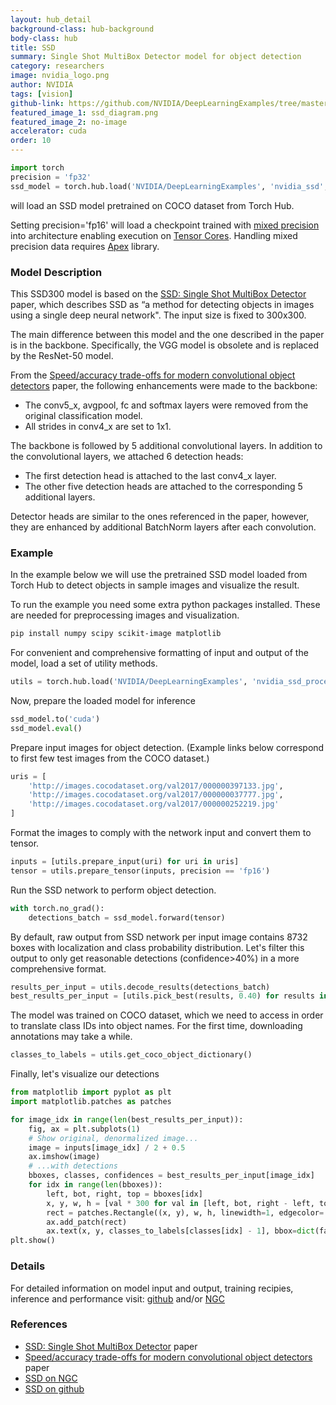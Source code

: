 ```yaml
---
layout: hub_detail
background-class: hub-background
body-class: hub
title: SSD
summary: Single Shot MultiBox Detector model for object detection
category: researchers
image: nvidia_logo.png
author: NVIDIA
tags: [vision]
github-link: https://github.com/NVIDIA/DeepLearningExamples/tree/master/PyTorch/Detection/SSD
featured_image_1: ssd_diagram.png
featured_image_2: no-image
accelerator: cuda
order: 10
---
```



```python
import torch 
precision = 'fp32'
ssd_model = torch.hub.load('NVIDIA/DeepLearningExamples', 'nvidia_ssd', model_math=precision)
```

will load an SSD model pretrained on COCO dataset from Torch Hub.

Setting precision='fp16' will load a checkpoint trained with [mixed precision](https://arxiv.org/abs/1710.03740) into architecture enabling execution on [Tensor Cores](https://developer.nvidia.com/tensor-cores).
Handling mixed precision data requires [Apex](https://github.com/NVIDIA/apex) library.



### Model Description

This SSD300 model is based on the
[SSD: Single Shot MultiBox Detector](https://arxiv.org/abs/1512.02325) paper, which
describes SSD as “a method for detecting objects in images using a single deep neural network".
The input size is fixed to 300x300.

The main difference between this model and the one described in the paper is in the backbone.
Specifically, the VGG model is obsolete and is replaced by the ResNet-50 model.

From the
[Speed/accuracy trade-offs for modern convolutional object detectors](https://arxiv.org/abs/1611.10012)
paper, the following enhancements were made to the backbone:
*   The conv5_x, avgpool, fc and softmax layers were removed from the original classification model.
*   All strides in conv4_x are set to 1x1. 

The backbone is followed by 5 additional convolutional layers.
In addition to the convolutional layers, we attached 6 detection heads:
*   The first detection head is attached to the last conv4_x layer.
*   The other five detection heads are attached to the corresponding 5 additional layers.

Detector heads are similar to the ones referenced in the paper, however,
they are enhanced by additional BatchNorm layers after each convolution.

### Example

In the example below we will use the pretrained SSD model loaded from Torch Hub to detect objects in sample images and visualize the result.

To run the example you need some extra python packages installed.
These are needed for preprocessing images and visualization.

```bash
pip install numpy scipy scikit-image matplotlib
```

For convenient and comprehensive formatting of input and output of the model, load a set of utility methods.
```python
utils = torch.hub.load('NVIDIA/DeepLearningExamples', 'nvidia_ssd_processing_utils')
```

Now, prepare the loaded model for inference
```python
ssd_model.to('cuda')
ssd_model.eval()
```


Prepare input images for object detection.
(Example links below correspond to first few test images from the COCO dataset.)
```python
uris = [
    'http://images.cocodataset.org/val2017/000000397133.jpg',
    'http://images.cocodataset.org/val2017/000000037777.jpg',
    'http://images.cocodataset.org/val2017/000000252219.jpg'
]
```
Format the images to comply with the network input and convert them to tensor.
```python
inputs = [utils.prepare_input(uri) for uri in uris]
tensor = utils.prepare_tensor(inputs, precision == 'fp16')
```


Run the SSD network to perform object detection.
```python
with torch.no_grad():
    detections_batch = ssd_model.forward(tensor)
```
By default, raw output from SSD network per input image contains
8732 boxes with localization and class probability distribution.
Let's filter this output to only get reasonable detections (confidence>40%) in a more comprehensive format.
```python
results_per_input = utils.decode_results(detections_batch)
best_results_per_input = [utils.pick_best(results, 0.40) for results in results_per_input]
```
The model was trained on COCO dataset, which we need to access in order to translate class IDs into object names.
For the first time, downloading annotations may take a while.
```python
classes_to_labels = utils.get_coco_object_dictionary()
```
Finally, let's visualize our detections
```python
from matplotlib import pyplot as plt
import matplotlib.patches as patches

for image_idx in range(len(best_results_per_input)):
    fig, ax = plt.subplots(1)
    # Show original, denormalized image...
    image = inputs[image_idx] / 2 + 0.5
    ax.imshow(image)
    # ...with detections
    bboxes, classes, confidences = best_results_per_input[image_idx]
    for idx in range(len(bboxes)):
        left, bot, right, top = bboxes[idx]
        x, y, w, h = [val * 300 for val in [left, bot, right - left, top - bot]]
        rect = patches.Rectangle((x, y), w, h, linewidth=1, edgecolor='r', facecolor='none')
        ax.add_patch(rect)
        ax.text(x, y, classes_to_labels[classes[idx] - 1], bbox=dict(facecolor='white', alpha=0.5))
plt.show()
```


### Details
For detailed information on model input and output, 
training recipies, inference and performance visit: 
[github](https://github.com/NVIDIA/DeepLearningExamples/tree/master/PyTorch/Detection/SSD) 
and/or [NGC](https://ngc.nvidia.com/catalog/model-scripts/nvidia:ssd_for_pytorch)

### References

 - [SSD: Single Shot MultiBox Detector](https://arxiv.org/abs/1512.02325) paper
 - [Speed/accuracy trade-offs for modern convolutional object detectors](https://arxiv.org/abs/1611.10012) paper
 - [SSD on NGC](https://ngc.nvidia.com/catalog/model-scripts/nvidia:ssd_for_pytorch)
 - [SSD on github](https://github.com/NVIDIA/DeepLearningExamples/tree/master/PyTorch/Detection/SSD)
